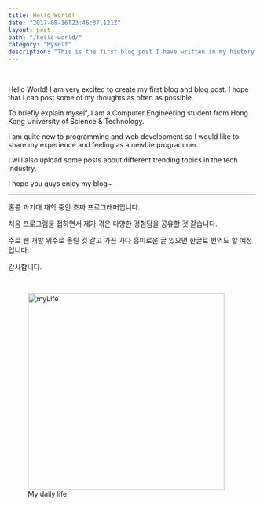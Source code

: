 ```yaml
---
title: Hello World!
date: "2017-08-16T23:46:37.121Z"
layout: post
path: "/hello-world/"
category: "Myself"
description: "This is the first blog post I have written in my history of Internet/programming."
---
```


<br/>

Hello World! I am very excited to create my first blog and blog post. I hope that I can post some of my thoughts as often as possible.

To briefly explain myself, I am a Computer Engineering student from Hong Kong University of Science & Technology.

I am quite new to programming and web development so I would like to share my experience and feeling as a newbie programmer.

I will also upload some posts about different trending topics in the tech industry.

I hope you guys enjoy my blog~

***

홍콩 과기대 재학 중인 초짜 프로그래머입니다.

처음 프로그램을 접하면서 제가 겪은 다양한 경험담을 공유할 것 같습니다.

주로 웹 개발 위주로 올릴 것 같고 가끔 가다 흥미로운 글 있으면 한글로 번역도 할 예정입니다.

감사합니다.

<br/>

<figure class="floatCenter">
	<img style="height: 400px; " src="http://s2.quickmeme.com/img/b7/b7206150806bb17c9c0dce0f0d978cd60f0a8a9ac4e066c9f5c34246d084142c.jpg" alt="myLife">
  <figcaption>My daily life</figcaption>
</figure>

<br/>
